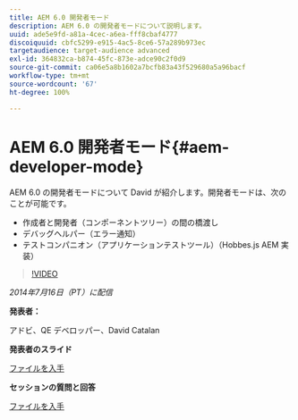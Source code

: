 ```yaml
---
title: AEM 6.0 開発者モード
description: AEM 6.0 の開発者モードについて説明します。
uuid: ade5e9fd-a81a-4cec-a6ea-fff8cbaf4777
discoiquuid: cbfc5299-e915-4ac5-8ce6-57a289b973ec
targetaudience: target-audience advanced
exl-id: 364832ca-b874-45fc-873e-adce90c2f0d9
source-git-commit: ca06e5a8b1602a7bcfb83a43f529680a5a96bacf
workflow-type: tm+mt
source-wordcount: '67'
ht-degree: 100%

---
```


# AEM 6.0 開発者モード{#aem-developer-mode}

AEM 6.0 の開発者モードについて David が紹介します。開発者モードは、次のことが可能です。

* 作成者と開発者（コンポーネントツリー）の間の橋渡し
* デバッグヘルパー（エラー通知）
* テストコンパニオン（アプリケーションテストツール）（Hobbes.js AEM 実装）

>[!VIDEO](https://video.tv.adobe.com/v/19501/?quality=9)

*2014年7月16日（PT）に配信*

**発表者：**

アドビ、QE デベロッパー、David Catalan

**発表者のスライド**

[ファイルを入手](assets/aem-6-developer-mode-07-16-14.pdf)

**セッションの質問と回答**

[ファイルを入手](assets/q-a-developer-mode-7-16-14.pdf)
<!--
[Get back to the Overview](https://helpx.adobe.com/experience-manager/kt/eseminars/gems/aem-index.html)
-->

